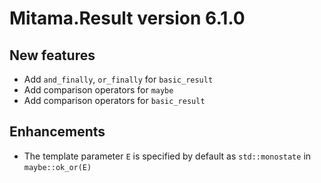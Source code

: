 # Mitama.Result version 6.1.0

## New features

- Add `and_finally`, `or_finally` for `basic_result`
- Add comparison operators for `maybe`
- Add comparison operators for `basic_result`

## Enhancements  

- The template parameter `E` is specified by default as `std::monostate` in `maybe::ok_or(E)`
